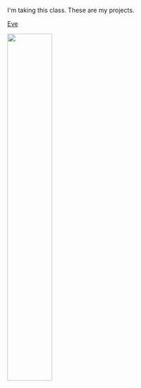 I'm taking this class. These are my projects.

[Eve](http://evejweinberg.github.io/programming-design-systems-projects/Eve.png)

<img src="https://cloud.githubusercontent.com/assets/4630497/15269351/01c118d6-19ca-11e6-8726-f18a548bf6b5.png" width="45%"></img> 





